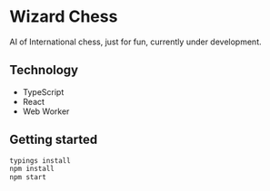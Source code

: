 # Wizard Chess
AI of International chess, just for fun, currently under development.

## Technology

* TypeScript
* React
* Web Worker

## Getting started

```bash
typings install
npm install
npm start
```
